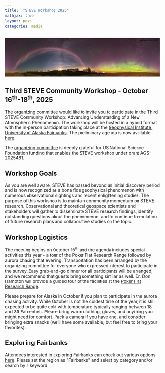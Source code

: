 ```yaml
---
title:  "STEVE Workshop 2025"
mathjax: true
layout: post
categories: media
---
```


![STEVE](/assets/Martinis-2022.png)


## Third STEVE Community Workshop - October 16<sup>th</sup>-18<sup>th</sup>, 2025

The organizing committee would like to invite you to participate in the Third STEVE Community Workshop: Advancing Understanding of a New Atmospheric Phenomenon. The workshop will be hosted in a hybrid format with the in-person participation taking place at the [Geophysical Institute, University of Alaska Fairbanks](https://www.gi.alaska.edu/). The preliminary agenda is now available [here](https://drive.google.com/file/d/1o5MhNlex93z0ZUOygFVPCbrQmhqaGbvY/view).

The [organizing committee](https://steve-aurora.github.io/about/) is deeply grateful for US National Science Foundation funding that enables the STEVE workshop under grant AGS-2025481.


## Workshop Goals

As you are well aware, STEVE has passed beyond an initial discovery period and is now recognized as a bona fide geophysical phenomenon with numerous observational sightings and recent enlightening studies. The purpose of this workshop is to maintain community momentum on STEVE research.  Observational and theoretical geospace scientists and stakeholders will gather to disseminate STEVE research findings, identify outstanding questions about the phenomenon, and to continue formulation of future research plans and collaborative studies on the topic.

## Workshop Logistics

The meeting begins on October 16<sup>th</sup> and the agenda includes special activities this year - a tour of the Poker Flat Research Range followed by aurora chasing that evening. Transportation has been arranged by the organizing committee for everyone who expressed interest to participate in the survey. Easy grab-and-go dinner for all participants will be arranged, and we recommend that guests bring something similar as well. Dr. Don Hampton will provide a guided tour of the facilities at the [Poker Flat Research Range](https://www.pfrr.alaska.edu/).

Please prepare for Alaska in October if you plan to participate in the aurora chasing activity. While October is not the coldest time of the year, it is still expected to be quite cold with temperature typically ranging between 18 and 35 Fahrenheit. Please bring warm clothing, gloves, and anything you might need for comfort. Pack a camera if you have one, and consider bringing extra snacks (we’ll have some available, but feel free to bring your favorites).

## Exploring Fairbanks

Attendees interested in exploring Fairbanks can check out various options [here](https://www.explorefairbanks.com/things-to-do/activities-attractions-and-tours/). Please set the region as "Fairbanks" and select by category and/or search by a keyword.